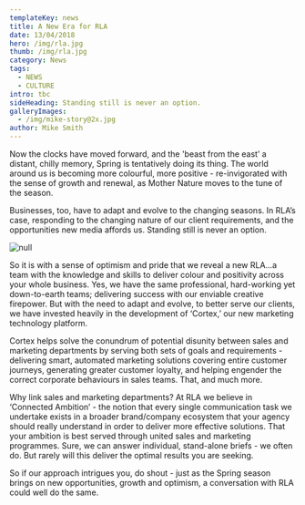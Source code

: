 ```yaml
---
templateKey: news
title: A New Era for RLA
date: 13/04/2018
hero: /img/rla.jpg
thumb: /img/rla.jpg
category: News
tags:
  - NEWS
  - CULTURE
intro: tbc
sideHeading: Standing still is never an option.
galleryImages:
  - /img/mike-story@2x.jpg
author: Mike Smith
---
```

Now the clocks have moved forward, and the 'beast from the east’ a distant, chilly memory, Spring is tentatively doing its thing.  The world around us is becoming more colourful, more positive - re-invigorated with the sense of growth and renewal, as Mother Nature moves to the tune of the season. 

Businesses, too, have to adapt and evolve to the changing seasons. In RLA’s case, responding to the changing nature of our client requirements, and the opportunities new media affords us. Standing still is never an option.

![null](/img/mike-story@2x.jpg)

So it is with a sense of optimism and pride that we reveal a new RLA…a team with the knowledge and skills to deliver colour and positivity across your whole business. Yes, we have the same professional, hard-working yet down-to-earth teams; delivering success with our enviable creative firepower. But with the need to adapt and evolve, to better serve our clients, we have invested heavily in the development of ‘Cortex,’ our new marketing technology platform. 

Cortex helps solve the conundrum of potential disunity between sales and marketing departments by serving both sets of goals and requirements - delivering smart, automated marketing solutions covering entire customer journeys, generating greater customer loyalty, and helping engender the correct corporate behaviours in sales teams. That, and much more. 

Why link sales and marketing departments? At RLA we believe in ‘Connected Ambition’ - the notion that every single communication task we undertake exists in a broader brand/company ecosystem that your agency should really understand in order to deliver more effective solutions. That your ambition is best served through united sales and marketing programmes. Sure, we can answer individual, stand-alone briefs - we often do. But rarely will this deliver the optimal results you are seeking.

So if our approach intrigues you, do shout - just as the Spring season brings on new opportunities, growth and optimism, a conversation with RLA could well do the same.
